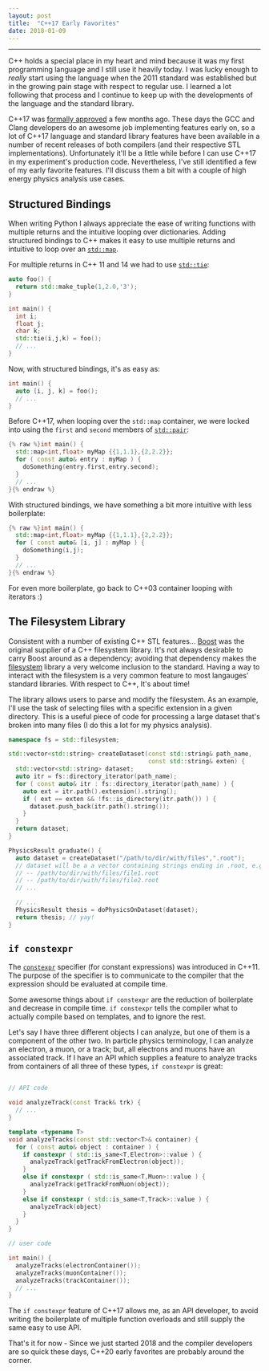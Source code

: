 ```yaml
---
layout: post
title:  "C++17 Early Favorites"
date: 2018-01-09
---
```


----

C++ holds a special place in my heart and mind because it was my first
programming language and I still use it heavily today. I was lucky
enough to _really_ start using the language when the 2011 standard was
established but in the growing pain stage with respect to regular
use. I learned a lot following that process and I continue to keep up
with the developments of the language and the standard library.

C++17 was [formally
approved](https://herbsutter.com/2017/09/06/c17-is-formally-approved/)
a few months ago. These days the GCC and Clang developers do an
awesome job implementing features early on, so a lot of C++17 language
and standard library features have been available in a number of
recent releases of both compilers (and their respective STL
implementations). Unfortunately it'll be a little while before I can
use C++17 in my experiment's production code. Nevertheless, I've still
identified a few of my early favorite features. I'll discuss them a
bit with a couple of high energy physics analysis use cases.

## Structured Bindings

When writing Python I always appreciate the ease of writing functions
with multiple returns and the intuitive looping over
dictionaries. Adding structured bindings to C++ makes it easy to use
multiple returns and intuitive to loop over an
[`std::map`](http://en.cppreference.com/w/cpp/container/map).

For multiple returns in C++ 11 and 14 we had to use
[`std::tie`](http://en.cppreference.com/w/cpp/utility/tuple/tie):

```cpp
auto foo() {
  return std::make_tuple(1,2.0,'3');
}

int main() {
  int i;
  float j;
  char k;
  std::tie(i,j,k) = foo();
  // ...
}
```

Now, with structured bindings, it's as easy as:

```cpp
int main() {
  auto [i, j, k] = foo();
  // ...
}
```

Before C++17, when looping over the `std::map` container, we were
locked into using the `first` and `second` members of
[`std::pair`](http://en.cppreference.com/w/cpp/utility/pair):

```cpp
{% raw %}int main() {
  std::map<int,float> myMap {{1,1.1},{2,2.2}};
  for ( const auto& entry : myMap ) {
    doSomething(entry.first,entry.second);
  }
  // ...
}{% endraw %}
```

With structured bindings, we have something a bit more intuitive with
less boilerplate:

```cpp
{% raw %}int main() {
  std::map<int,float> myMap {{1,1.1},{2,2.2}};
  for ( const auto& [i, j] : myMap ) {
    doSomething(i,j);
  }
  // ...
}{% endraw %}
```

For even more boilerplate, go back to C++03 container looping with
iterators :)

## The Filesystem Library

Consistent with a number of existing C++ STL features...
[Boost](https://www.boost.org) was the original supplier of a C++
filesystem library. It's not always desirable to carry Boost around as
a dependency; avoiding that dependency makes the
[filesystem](http://en.cppreference.com/w/cpp/filesystem) library a
very welcome inclusion to the standard. Having a way to interact with
the filesystem is a very common feature to most langauges' standard
libraries. With respect to C++, It's about time!

The library allows users to parse and modify the filesystem. As an
example, I'll use the task of selecting files with a specific
extension in a given directory. This is a useful piece of code for
processing a large dataset that's broken into many files (I do this a
lot for my physics analysis).

```cpp
namespace fs = std::filesystem;

std::vector<std::string> createDataset(const std::string& path_name,
                                       const std::string& exten) {
  std::vector<std::string> dataset;
  auto itr = fs::directory_iterator(path_name);
  for ( const auto& itr : fs::directory_iterator(path_name) ) {
    auto ext = itr.path().extension().string();
    if ( ext == exten && !fs::is_directory(itr.path()) ) {
      dataset.push_back(itr.path().string());
    }
  }
  return dataset;
}

PhysicsResult graduate() {
  auto dataset = createDataset("/path/to/dir/with/files",".root");
  // dataset will be a a vector containing strings ending in .root, e.g.
  // -- /path/to/dir/with/files/file1.root
  // -- /path/to/dir/with/files/file2.root
  // ...

  // ...
  PhysicsResult thesis = doPhysicsOnDataset(dataset);
  return thesis; // yay!
}

```

## `if constexpr`

The [`constexpr`](http://en.cppreference.com/w/cpp/language/constexpr)
specifier (for constant expressions) was introduced in C++11. The
purpose of the specifier is to communicate to the compiler that the
expression should be evaluated at compile time.

Some awesome things about `if constexpr` are the reduction of
boilerplate and decrease in compile time. `if constexpr` tells the
compiler what to actually compile based on templates, and to ignore
the rest.

Let's say I have three different objects I can analyze, but one of
them is a component of the other two. In particle physics terminology,
I can analyze an electron, a muon, or a track; but, all electrons and
muons have an associated track. If I have an API which supplies a
feature to analyze tracks from containers of all three of these types,
`if constexpr` is great:

```cpp

// API code

void analyzeTrack(const Track& trk) {
  // ...
}

template <typename T>
void analyzeTracks(const std::vector<T>& container) {
  for ( const auto& object : container ) {
    if constexpr ( std::is_same<T,Electron>::value ) {
      analyzeTrack(getTrackFromElectron(object));
    }
    else if constexpr ( std::is_same<T,Muon>::value ) {
      analyzeTrack(getTrackFromMuon(object));
    }
    else if constexpr ( std::is_same<T,Track>::value ) {
      analyzeTrack(object)
    }
  }
}

// user code

int main() {
  analyzeTracks(electronContainer());
  analyzeTracks(muonContainer());
  analyzeTracks(trackContainer());
  // ...
}
```

The `if constexpr` feature of C++17 allows me, as an API developer, to
avoid writing the boilerplate of multiple function overloads and still
supply the same easy to use API.

That's it for now - Since we just started 2018 and the compiler
developers are so quick these days, C++20 early favorites are probably
around the corner.
